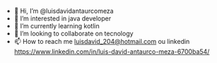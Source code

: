- 👋 Hi, I’m @luisdavidantaurcomeza
- 👀 I’m interested in java developer
- 🌱 I’m currently learning kotlin
- 💞️ I’m looking to collaborate on tecnology
- 📫 How to reach me luisdavid_204@hotmail.com ou linkedin https://www.linkedin.com/in/luis-david-antaurco-meza-6700ba54/

<!---
luisdavidantaurcomeza/luisdavidantaurcomeza is a ✨ special ✨ repository because its `README.md` (this file) appears on your GitHub profile.
You can click the Preview link to take a look at your changes.
--->
